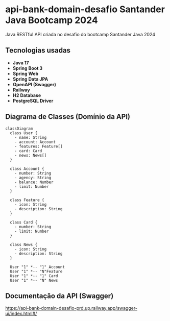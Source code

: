 # api-bank-domain-desafio Santander Java Bootcamp 2024
Java RESTful API criada no desafio do bootcamp Santander Java 2024

## Tecnologias usadas

* **Java 17**
* **Spring Boot 3**
* **Spring Web**
* **Spring Data JPA**
* **OpenAPI (Swagger)**
* **Railway**
* **H2 Database**
* **PostgreSQL Driver**

## Diagrama de Classes (Domínio da API)

``` mermaid
classDiagram
  class User {
    - name: String
    - account: Account
    - features: Feature[]
    - card: Card
    - news: News[]
  }

  class Account {
    - number: String
    - agency: String
    - balance: Number
    - limit: Number
  }

  class Feature {
    - icon: String
    - description: String
  }

  class Card {
    - number: String
    - limit: Number
  }

  class News {
    - icon: String
    - description: String
  }

  User "1" *-- "1" Account
  User "1" *-- "N"Feature
  User "1" *-- "1" Card
  User "1" *-- "N" News
```
## Documentação da API (Swagger)
https://api-bank-domain-desafio-prd.up.railway.app/swagger-ui/index.html#/
